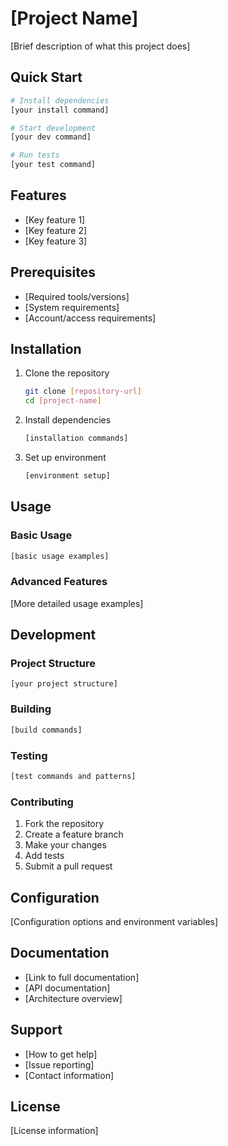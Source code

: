 # [Project Name]

[Brief description of what this project does]

## Quick Start

```bash
# Install dependencies
[your install command]

# Start development
[your dev command]

# Run tests
[your test command]
```

## Features

- [Key feature 1]
- [Key feature 2]
- [Key feature 3]

## Prerequisites

- [Required tools/versions]
- [System requirements]
- [Account/access requirements]

## Installation

1. Clone the repository
   ```bash
   git clone [repository-url]
   cd [project-name]
   ```

2. Install dependencies
   ```bash
   [installation commands]
   ```

3. Set up environment
   ```bash
   [environment setup]
   ```

## Usage

### Basic Usage
```bash
[basic usage examples]
```

### Advanced Features
[More detailed usage examples]

## Development

### Project Structure
```
[your project structure]
```

### Building
```bash
[build commands]
```

### Testing
```bash
[test commands and patterns]
```

### Contributing
1. Fork the repository
2. Create a feature branch
3. Make your changes
4. Add tests
5. Submit a pull request

## Configuration

[Configuration options and environment variables]

## Documentation

- [Link to full documentation]
- [API documentation]
- [Architecture overview]

## Support

- [How to get help]
- [Issue reporting]
- [Contact information]

## License

[License information]